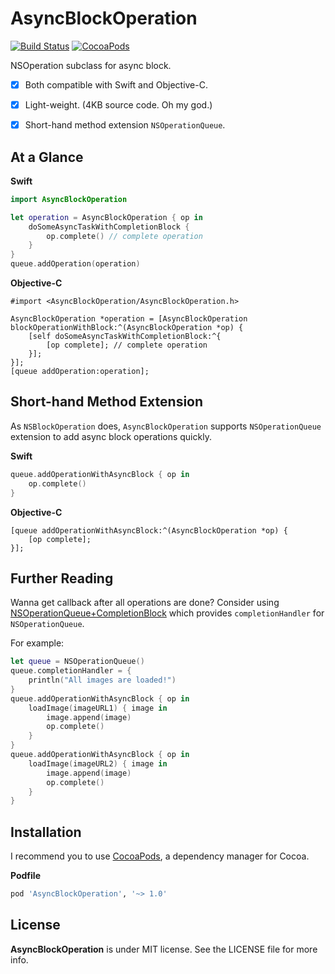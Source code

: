 AsyncBlockOperation
===================

[![Build Status](https://travis-ci.org/devxoul/AsyncBlockOperation.svg)](https://travis-ci.org/devxoul/AsyncBlockOperation)
[![CocoaPods](http://img.shields.io/cocoapods/v/AsyncBlockOperation.svg?style=flat)](https://cocoapods.org/pods/AsyncBlockOperation)

NSOperation subclass for async block.

* [x] Both compatible with Swift and Objective-C.
* [x] Light-weight. (4KB source code. Oh my god.)
* [x] Short-hand method extension `NSOperationQueue`.


At a Glance
-----------

**Swift**

```swift
import AsyncBlockOperation

let operation = AsyncBlockOperation { op in
    doSomeAsyncTaskWithCompletionBlock {
        op.complete() // complete operation
    }
}
queue.addOperation(operation)
```

**Objective-C**

```objc
#import <AsyncBlockOperation/AsyncBlockOperation.h>

AsyncBlockOperation *operation = [AsyncBlockOperation blockOperationWithBlock:^(AsyncBlockOperation *op) {
    [self doSomeAsyncTaskWithCompletionBlock:^{
        [op complete]; // complete operation
    }];
}];
[queue addOperation:operation];
```


Short-hand Method Extension
---------------------------

As `NSBlockOperation` does, `AsyncBlockOperation` supports `NSOperationQueue` extension to add async block operations quickly.

**Swift**

```swift
queue.addOperationWithAsyncBlock { op in
    op.complete()
}
```

**Objective-C**

```objc
[queue addOperationWithAsyncBlock:^(AsyncBlockOperation *op) {
    [op complete];
}];
```


Further Reading
---------------

Wanna get callback after all operations are done? Consider using [NSOperationQueue+CompletionBlock](https://github.com/devxoul/NSOperationQueue-CompletionBlock) which provides `completionHandler` for `NSOperationQueue`.

For example:

```swift
let queue = NSOperationQueue()
queue.completionHandler = {
    println("All images are loaded!")
}
queue.addOperationWithAsyncBlock { op in
    loadImage(imageURL1) { image in
        image.append(image)
        op.complete()
    }
}
queue.addOperationWithAsyncBlock { op in
    loadImage(imageURL2) { image in
        image.append(image)
        op.complete()
    }
}
```


Installation
------------

I recommend you to use [CocoaPods](https://cocoapods.org), a dependency manager for Cocoa.

**Podfile**

```ruby
pod 'AsyncBlockOperation', '~> 1.0'
```


License
-------

**AsyncBlockOperation** is under MIT license. See the LICENSE file for more info.
